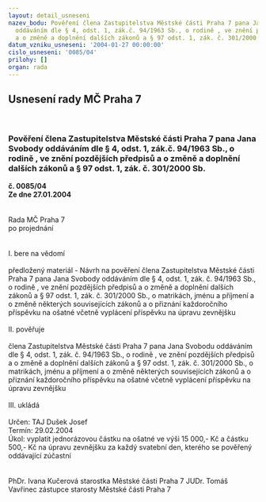 ```yaml
---
layout: detail_usneseni
nazev_bodu: Pověření člena Zastupitelstva Městské části Praha 7 pana Jana Svobody
  oddáváním dle § 4, odst. 1, zák.č. 94/1963 Sb., o rodině , ve znění pozdějších předpisů
  a o změně a doplnění dalších zákonů a § 97 odst. 1, zák. č. 301/2000 Sb.
datum_vzniku_usneseni: '2004-01-27 00:00:00'
cislo_usneseni: '0085/04'
prilohy: []
organ: rada
---
```

<div id="ucUsn_pList" class="usn">
	<span><h2>Usnesení rady MČ Praha 7 </h2>
<br></span><div class="standBody">
<span><h3>Pověření člena Zastupitelstva Městské části Praha 7 pana Jana Svobody oddáváním dle § 4, odst. 1, zák.č. 94/1963 Sb., o rodině , ve znění pozdějších předpisů a o změně a doplnění dalších zákonů a § 97 odst. 1, zák. č. 301/2000 Sb.</h3></span><div class="center">
		<strong>č. 0085/04</strong><br>
	</div>
<div class="center">
		<strong>Ze dne 27.01.2004</strong><br><br>
	</div>
<br>Rada MČ Praha 7<br>po projednání<br><br><br>I.	bere na vědomí<br><br> předložený materiál - Návrh na pověření člena Zastupitelstva Městské části Praha 7 pana Jana Svobody oddáváním dle § 4, odst. 1, zák. č. 94/1963 Sb., o rodině , ve znění pozdějších předpisů a o změně a doplnění dalších zákonů a § 97 odst. 1, zák. č. 301/2000 Sb., o matrikách, jménu a příjmení a o změně některých souvisejících zákonů a o přiznání každoročního příspěvku na ošatné včetně vyplácení příspěvku na úpravu zevnějšku<br><br>II.	pověřuje <br><br>člena Zastupitelstva Městské části Praha 7 pana Jana Svobodu oddáváním dle § 4, odst. 1, zák. č. 94/1963 Sb., o rodině , ve znění pozdějších předpisů a o změně a doplnění dalších zákonů a § 97 odst. 1, zák. č. 301/2000 Sb., o matrikách, jménu a příjmení a o změně některých souvisejících zákonů a o přiznání každoročního příspěvku na ošatné včetně vyplácení příspěvku na úpravu zevnějšku<br><br>III.	ukládá <br><br>Určen:	TAJ Dušek Josef<br>Termín: 29.02.2004<br>Úkol:	vyplatit jednorázovou částku na ošatné ve výši 15 000,- Kč a částku 500,- Kč na úpravu zevnějšku za každý svatební den, kterého se pověřený oddávající zúčastní<br> <br> 	<br>PhDr. Ivana Kučerová starostka Městské části Praha 7	 JUDr. Tomáš Vavřinec zástupce starosty Městské části Praha 7<br>	<br><br>
</div>
</div>
